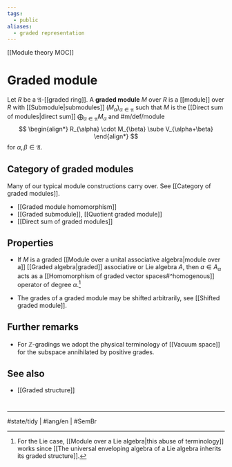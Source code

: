 ```yaml
---
tags:
  - public
aliases:
  - graded representation
---
```

[[Module theory MOC]]
# Graded module

Let $R$ be a $\mathfrak{A}$-[[graded ring]]. A **graded module** $M$ over $R$ is a [[module]] over $R$ with [[Submodule|submodules]] $(M_{\alpha})_{\alpha \in \mathfrak{A}}$ such that $M$ is the [[Direct sum of modules|direct sum]] $\bigoplus_{\alpha \in \mathfrak{A}} M_{\alpha}$ and #m/def/module 
$$
\begin{align*}
R_{\alpha} \cdot M_{\beta} \sube V_{\alpha+\beta}
\end{align*}
$$
for $\alpha,\beta \in \mathfrak{A}$.

## Category of graded modules

Many of our typical module constructions carry over.
See [[Category of graded modules]].

- [[Graded module homomorphism]]
- [[Graded submodule]], [[Quotient graded module]]
- [[Direct sum of graded modules]]

## Properties

- If $M$ is a graded [[Module over a unital associative algebra|module over a]] [[Graded algebra|graded]] associative or Lie algebra $A$, then $a \in A_{\alpha}$ acts as a [[Homomorphism of graded vector spaces#^homogenous]] operator of degree $\alpha$.[^Lie]
- The grades of a graded module may be shifted arbitrarily, see [[Shifted graded module]].

  [^Lie]: For the Lie case, [[Module over a Lie algebra|this abuse of terminology]] works since [[The universal enveloping algebra of a Lie algebra inherits its graded structure]].

## Further remarks

- For $\mathbb{Z}$-gradings we adopt the physical terminology of [[Vacuum space]] for the subspace annihilated by positive grades.

## See also

- [[Graded structure]]

#
---
#state/tidy | #lang/en | #SemBr

